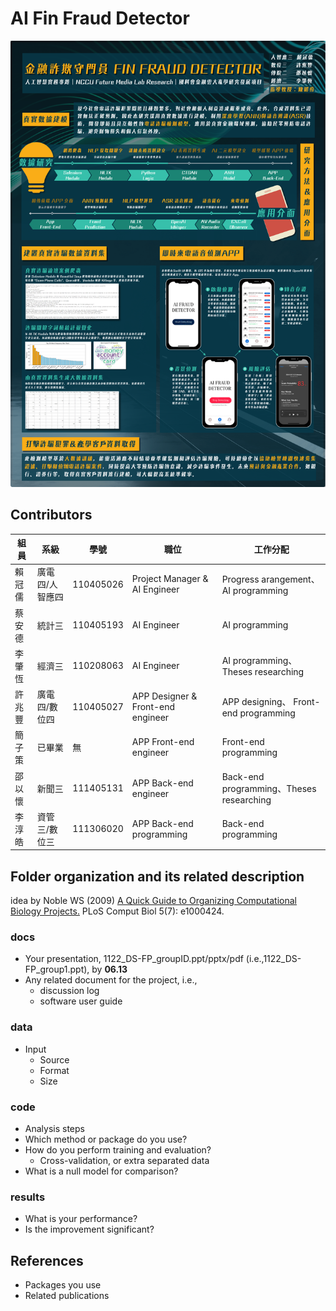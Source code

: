 # AI Fin Fraud Detector
![teaser](teaser.png)

## Contributors
| 組員    | 系級              | 學號       | 職位                     | 工作分配             |
|---------|-------------------|------------|--------------------------|----------------------|
| 賴冠儒  | 廣電四/人智應四    | 110405026  | Project Manager & AI Engineer     | Progress arangement、AI programming |
| 蔡安德  | 統計三             | 110405193  |  AI Engineer               | AI programming |
| 李肇恆  | 經濟三             | 110208063  | AI Engineer               | AI programming、Theses researching |
| 許兆豐  | 廣電四/數位四      | 110405027  | APP Designer & Front-end engineer       | APP designing、 Front-end programming |
| 簡子策  | 已畢業             | 無  |  APP Front-end engineer               | Front-end programming |
| 邵以懷  | 新聞三             | 111405131  | APP Back-end engineer               | Back-end programming、Theses researching |
| 李淳皓  | 資管三/數位三      | 111306020  | APP Back-end programming               | Back-end programming |

## Folder organization and its related description
idea by Noble WS (2009) [A Quick Guide to Organizing Computational Biology Projects.](https://journals.plos.org/ploscompbiol/article?id=10.1371/journal.pcbi.1000424) PLoS Comput Biol 5(7): e1000424.

### docs
* Your presentation, 1122_DS-FP_groupID.ppt/pptx/pdf (i.e.,1122_DS-FP_group1.ppt), by **06.13**
* Any related document for the project, i.e.,
  * discussion log
  * software user guide

### data
* Input
  * Source
  * Format
  * Size

### code
* Analysis steps
* Which method or package do you use?
* How do you perform training and evaluation?
  * Cross-validation, or extra separated data
* What is a null model for comparison?

### results
* What is your performance?
* Is the improvement significant?

## References
* Packages you use
* Related publications
